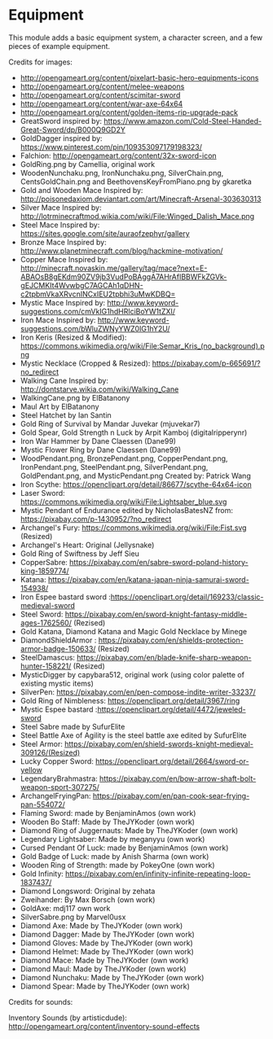 Equipment
============

This module adds a basic equipment system, a character screen, and a few pieces of example equipment.

Credits for images:

* http://opengameart.org/content/pixelart-basic-hero-equipments-icons
* http://opengameart.org/content/melee-weapons
* http://opengameart.org/content/scimitar-sword
* http://opengameart.org/content/war-axe-64x64
* http://opengameart.org/content/golden-items-rip-upgrade-pack
* GreatSword inspired by: https://www.amazon.com/Cold-Steel-Handed-Great-Sword/dp/B000Q9GD2Y
* GoldDagger inspired by: https://www.pinterest.com/pin/109353097179198323/
* Falchion: http://opengameart.org/content/32x-sword-icon
* GoldRing.png by Camellia, original work
* WoodenNunchaku.png, IronNunchaku.png, SilverChain.png, CentsGoldChain.png and BeethovensKeyFromPiano.png by gkaretka
* Gold and Wooden Mace Inspired by: http://poisonedaxiom.deviantart.com/art/Minecraft-Arsenal-303630313
* Silver Mace Inspired by: http://lotrminecraftmod.wikia.com/wiki/File:Winged_Dalish_Mace.png
* Steel Mace Inspired by: https://sites.google.com/site/auraofzephyr/gallery
* Bronze Mace Inspired by: http://www.planetminecraft.com/blog/hackmine-motivation/
* Copper Mace Inspired by: http://minecraft.novaskin.me/gallery/tag/mace?next=E-ABAOsB8gEKdm90ZV9jb3VudPoBAggA7AHrAfIBBWFkZGVk-gEJCMKIt4WvwbgC7AGCAh1qDHN-c2tpbmVkaXRvcnINCxIEU2tpbhi3uMwKDBQ=
* Mystic Mace Inspired by: http://www.keyword-suggestions.com/cmVkIG1hdHRlciBoYW1tZXI/
* Iron Mace Inspired by: http://www.keyword-suggestions.com/bWluZWNyYWZ0IG1hY2U/
* Iron Keris (Resized & Modified): https://commons.wikimedia.org/wiki/File:Semar_Kris_(no_background).png
* Mystic Necklace (Cropped & Resized): https://pixabay.com/p-665691/?no_redirect
* Walking Cane Inspired by: http://dontstarve.wikia.com/wiki/Walking_Cane
* WalkingCane.png by ElBatanony
* Maul Art by ElBatanony
* Steel Hatchet by Ian Santin
* Gold Ring of Survival by Mandar Juvekar (mjuvekar7) 
* Gold Spear, Gold Strength n Luck by Arpit Kamboj (digitalripperynr)
* Iron War Hammer by Dane Claessen (Dane99)
* Mystic Flower Ring by Dane Claessen (Dane99) 
* WoodPendant.png, BronzePendant.png, CopperPendant.png, IronPendant.png, SteelPendant.png, SilverPendant.png, GoldPendant.png, and MysticPendant.png Created by: Patrick Wang
* Iron Scythe: https://openclipart.org/detail/86677/scythe-64x64-icon
* Laser Sword: https://commons.wikimedia.org/wiki/File:Lightsaber_blue.svg 
* Mystic Pendant of Endurance edited by NicholasBatesNZ from: https://pixabay.com/p-1430952/?no_redirect
* Archangel's Fury: https://commons.wikimedia.org/wiki/File:Fist.svg (Resized)
* Archangel's Heart: Original (Jellysnake)
* Gold Ring of Swiftness by Jeff Sieu
* CopperSabre: https://pixabay.com/en/sabre-sword-poland-history-king-1859774/
* Katana: https://pixabay.com/en/katana-japan-ninja-samurai-sword-154938/
* Iron Espee bastard sword :https://openclipart.org/detail/169233/classic-medieval-sword
* Steel Sword: https://pixabay.com/en/sword-knight-fantasy-middle-ages-1762560/ (Rezised)
* Gold Katana, Diamond Katana and Magic Gold Necklace by Minege
* DiamondShieldArmor : https://pixabay.com/en/shields-protection-armor-badge-150633/ (Resized)
* SteelDamascus: https://pixabay.com/en/blade-knife-sharp-weapon-hunter-158221/ (Resized) 
* MysticDigger by capybara512, original work (using color palette of existing mystic items)
* SilverPen: https://pixabay.com/en/pen-compose-indite-writer-33237/
* Gold Ring of Nimbleness: https://openclipart.org/detail/3967/ring
* Mystic Espee bastard :https://openclipart.org/detail/4472/jeweled-sword
* Steel Sabre made by SufurElite
* Steel Battle Axe of Agility is the steel battle axe edited by SufurElite
* Steel Armor: https://pixabay.com/en/shield-swords-knight-medieval-309126/(Resized)
* Lucky Copper Sword: https://openclipart.org/detail/2664/sword-or-yellow
* LegendaryBrahmastra: https://pixabay.com/en/bow-arrow-shaft-bolt-weapon-sport-307275/
* ArchangelFryingPan: https://pixabay.com/en/pan-cook-sear-frying-pan-554072/
* Flaming Sword: made by BenjaminAmos (own work)
* Wooden Bo Staff: Made by TheJYKoder (own work)
* Diamond Ring of Juggernauts: Made by TheJYKoder (own work)
* Legendary Lightsaber: Made by meganyyu (own work)
* Cursed Pendant Of Luck: made by BenjaminAmos (own work)
* Gold Badge of Luck: made by Anish Sharma (own work)
* Wooden Ring of Strength: made by PokeyOne (own work)
* Gold Infinity: https://pixabay.com/en/infinity-infinite-repeating-loop-1837437/
* Diamond Longsword: Original by zehata
* Zweihander: By Max Borsch (own work)
* GoldAxe: mdj117 own work
* SilverSabre.png by Marvel0usx
* Diamond Axe: Made by TheJYKoder (own work)
* Diamond Dagger: Made by TheJYKoder (own work)
* Diamond Gloves: Made by TheJYKoder (own work)
* Diamond Helmet: Made by TheJYKoder (own work)
* Diamond Mace: Made by TheJYKoder (own work)
* Diamond Maul: Made by TheJYKoder (own work)
* Diamond Nunchaku: Made by TheJYKoder (own work)
* Diamond Spear: Made by TheJYKoder (own work)

Credits for sounds:

Inventory Sounds (by artisticdude): http://opengameart.org/content/inventory-sound-effects

